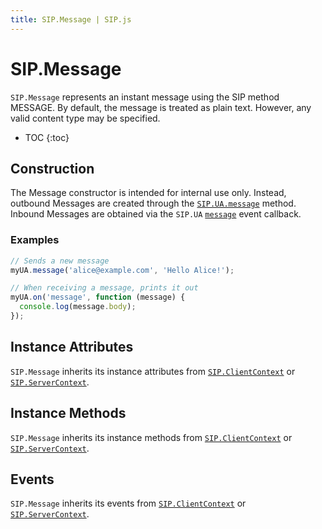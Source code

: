 ```yaml
---
title: SIP.Message | SIP.js
---
```

# SIP.Message

`SIP.Message` represents an instant message using the SIP method MESSAGE. By default, the message is treated as plain text. However, any valid content type may be specified.

* TOC
{:toc}

## Construction

The Message constructor is intended for internal use only. Instead, outbound Messages are created through the [`SIP.UA.message`](/api/0.5.0/ua/#messagetarget-body-options) method. Inbound Messages are obtained via the `SIP.UA` [`message`](/api/0.5.0/ua/#message) event callback.

### Examples

~~~ javascript
// Sends a new message
myUA.message('alice@example.com', 'Hello Alice!');
~~~

~~~ javascript
// When receiving a message, prints it out
myUA.on('message', function (message) {
  console.log(message.body);
});
~~~

## Instance Attributes

`SIP.Message` inherits its instance attributes from [`SIP.ClientContext`](/api/0.5.0/context/client/) or [`SIP.ServerContext`](/api/0.5.0/context/server/).

## Instance Methods

`SIP.Message` inherits its instance methods from [`SIP.ClientContext`](/api/0.5.0/context/client/) or [`SIP.ServerContext`](/api/0.5.0/context/server/).

## Events

`SIP.Message` inherits its events from [`SIP.ClientContext`](/api/0.5.0/context/client/) or [`SIP.ServerContext`](/api/0.5.0/context/server/).

<!--

### `message(options)` *(Client Only)*

Send this MESSAGE.

#### Parameters

Name                  | Type               | Description
----------------------|--------------------|--------------
`options`             |`Object`            |Optional `Object` with extra parameters (see below).
`options.extraHeaders`|`Array` of `Strings`|Extra SIP headers for the request.

#### Returns

Type | Description
-----|-------------
`SIP.Message`| This Message

-->

